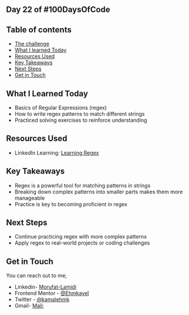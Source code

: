 ## Day 22 of #100DaysOfCode

## Table of contents
- [The challenge](#the-challenge)
- [What I learned Today](#what-I-learned-today)
- [Resources Used](#resources)
- [Key Takeaways](#key-takeaways)
- [Next Steps](#next-steps)
- [Get in Touch](#get-in-touch)



## What I Learned Today

- Basics of Regular Expressions (regex)
- How to write regex patterns to match different strings
- Practiced solving exercises to reinforce understanding

## Resources Used

- LinkedIn Learning: [Learning Regex](https://www.linkedin.com/learning-login/share?forceAccount=false&redirect=https%3A%2F%2Fwww.linkedin.com%2Flearning%2Flearning-regular-expressions-15586553%3Ftrk%3Dshare_ent_url%26shareId%3DeCShVWsDSrS0CwYZyBCeFA%253D%253D)

## Key Takeaways

- Regex is a powerful tool for matching patterns in strings
- Breaking down complex patterns into smaller parts makes them more manageable
- Practice is key to becoming proficient in regex

## Next Steps

- Continue practicing regex with more complex patterns
- Apply regex to real-world projects or coding challenges


## Get in Touch

You can reach out to me;
 - Linkedin- [Morufat-Lamidi](https://linkedin.com/in/morufat-lamidi)
 - Frontend Mentor - [@Ehmkayel](https://www.frontendmentor.io/profile/Ehmkayel)
 - Twitter - [@kamalehmk](https://www.twitter.com/kamalehmk)
 - Gmail- [Mail](mailto:lamidimorufat0@gmail.com);